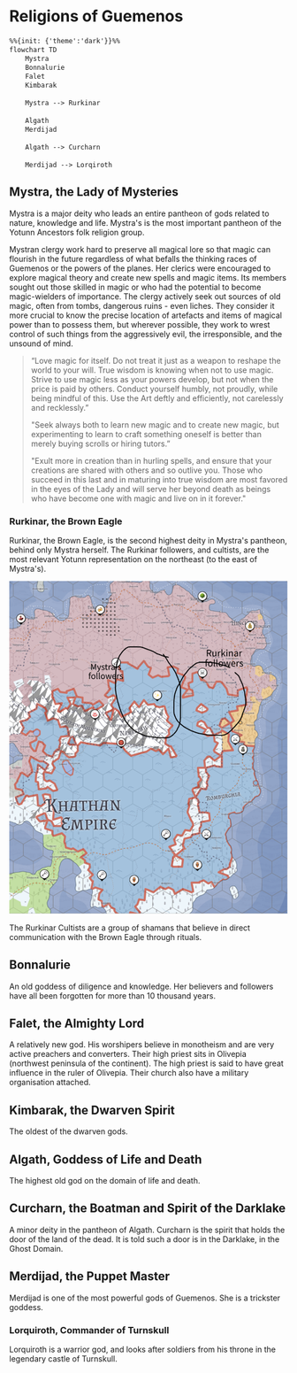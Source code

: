 # Religions of Guemenos

```mermaid
%%{init: {'theme':'dark'}}%%
flowchart TD
    Mystra
    Bonnalurie
    Falet
    Kimbarak
    
    Mystra --> Rurkinar
    
    Algath
    Merdijad
	
	Algath --> Curcharn
	
	Merdijad --> Lorqiroth
```

## Mystra, the Lady of Mysteries

Mystra is a major deity who leads an entire pantheon of gods related to nature, knowledge and life. Mystra's is the most important pantheon of the Yotunn Ancestors folk religion group.

Mystran clergy work hard to preserve all magical lore so that magic can flourish in the future regardless of what befalls the thinking races of Guemenos or the powers of the planes. Her clerics were encouraged to explore magical theory and create new spells and magic items. Its members sought out those skilled in magic or who had the potential to become magic-wielders of importance. The clergy actively seek out sources of old magic, often from tombs, dangerous ruins - even liches. They consider it more crucial to know the precise location of artefacts and items of magical power than to possess them, but wherever possible, they work to wrest control of such things from the aggressively evil, the irresponsible, and the unsound of mind. 

> “Love magic for itself. Do not treat it just as a weapon to reshape the world to your will. True wisdom is knowing when not to use magic. Strive to use magic less as your powers develop, but not when the price is paid by others. Conduct yourself humbly, not proudly, while being mindful of this. Use the Art deftly and efficiently, not carelessly and recklessly.”
> 
> "Seek always both to learn new magic and to create new magic, but experimenting to learn to craft something oneself is better than merely buying scrolls or hiring tutors.”
> 
> "Exult more in creation than in hurling spells, and ensure that your creations are shared with others and so outlive you. Those who succeed in this last and in maturing into true wisdom are most favored in the eyes of the Lady and will serve her beyond death as beings who have become one with magic and live on in it forever."

### Rurkinar, the Brown Eagle

Rurkinar, the Brown Eagle, is the second highest deity in Mystra's pantheon, behind only Mystra herself. The Rurkinar followers, and cultists, are the most relevant Yotunn representation on the northeast (to the east of Mystra's).

![](_aux/Pasted%20image%2020230326213948.png)

The Rurkinar Cultists are a group of shamans that believe in direct communication with the Brown Eagle through rituals.

## Bonnalurie

An old goddess of diligence and knowledge. Her believers and followers have all been forgotten for more than 10 thousand years.

## Falet, the Almighty Lord

A relatively new god. His worshipers believe in monotheism and are very active preachers and converters. Their high priest sits in Olivepia (northwest peninsula of the continent). The high priest is said to have great influence in the ruler of Olivepia. Their church also have a military organisation attached.

## Kimbarak, the Dwarven Spirit

The oldest of the dwarven gods.

## Algath, Goddess of Life and Death

The highest old god on the domain of life and death.

## Curcharn, the Boatman and Spirit of the Darklake

A minor deity in the pantheon of Algath. Curcharn is the spirit that holds the door of the land of the dead. It is told such a door is in the Darklake, in the Ghost Domain.

## Merdijad, the Puppet Master

Merdijad is one of the most powerful gods of Guemenos. She is a trickster goddess.

### Lorquiroth, Commander of Turnskull

Lorquiroth is a warrior god, and looks after soldiers from his throne in the legendary castle of Turnskull.